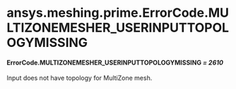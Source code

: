 <a id="ansys-meshing-prime-errorcode-multizonemesher-userinputtopologymissing"></a>

# ansys.meshing.prime.ErrorCode.MULTIZONEMESHER_USERINPUTTOPOLOGYMISSING

<a id="ansys.meshing.prime.ErrorCode.MULTIZONEMESHER_USERINPUTTOPOLOGYMISSING"></a>

#### ErrorCode.MULTIZONEMESHER_USERINPUTTOPOLOGYMISSING *= 2610*

Input does not have topology for MultiZone mesh.

<!-- !! processed by numpydoc !! -->
